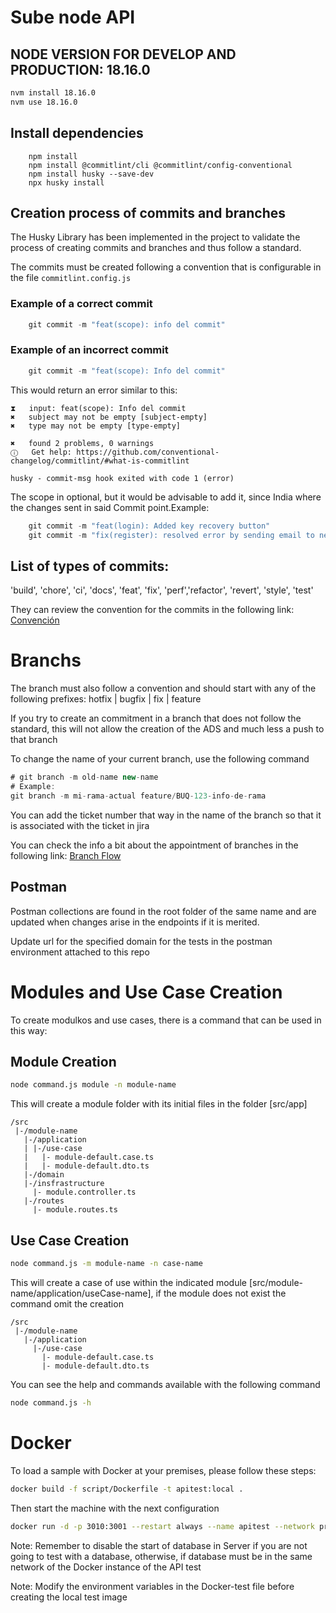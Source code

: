 # Sube node API

## NODE VERSION FOR DEVELOP AND PRODUCTION: 18.16.0

```bash
nvm install 18.16.0
nvm use 18.16.0
```


## Install dependencies
```shell
    npm install
    npm install @commitlint/cli @commitlint/config-conventional
    npm install husky --save-dev
    npx husky install
```

## Creation process of commits and branches

<p>The Husky Library has been implemented in the project to validate the process of creating commits and branches and thus follow a standard.</p>

<p>The commits must be created following a convention that is configurable in the file <code>commitlint.config.js</code></p>

### Example of a correct commit

```javascript
    git commit -m "feat(scope): info del commit"
```

### Example of an incorrect commit

```javascript
    git commit -m "feat(scope): Info del commit"
```

<p>This would return an error similar to this:</p>

```
⧗   input: feat(scope): Info del commit
✖   subject may not be empty [subject-empty]
✖   type may not be empty [type-empty]

✖   found 2 problems, 0 warnings
ⓘ   Get help: https://github.com/conventional-changelog/commitlint/#what-is-commitlint

husky - commit-msg hook exited with code 1 (error)
```

<p>The scope in optional, but it would be advisable to add it, since India where the changes sent in said Commit point.Example:</p>

```javascript
    git commit -m "feat(login): Added key recovery button"
    git commit -m "fix(register): resolved error by sending email to new users"
```

## List of types of commits:

<p>'build', 'chore', 'ci', 'docs', 'feat', 'fix', 'perf','refactor', 'revert', 'style', 'test'</p>

<p>They can review the convention for the commits in the following link: <a href="https://www.conventionalcommits.org/es/v1.0.0/">Convención</a></p>

# Branchs

<p>The branch must also follow a convention and should start with any of the following prefixes: hotfix | bugfix | fix | feature</p>

<p>If you try to create an commitment in a branch that does not follow the standard, this will not allow the creation of the ADS and much less a push to that branch</p>

<p>To change the name of your current branch, use the following command</p>

```javascript
# git branch -m old-name new-name
# Example:
git branch -m mi-rama-actual feature/BUQ-123-info-de-rama
```

<p>You can add the ticket number that way in the name of the branch so that it is associated with the ticket in jira</p>
<p>You can check the info a bit about the appointment of branches in the following link: <a href="https://www.atlassian.com/git/tutorials/comparing-workflows/gitflow-workflow">Branch Flow</a></p>

## Postman

<p>Postman collections are found in the root folder of the same name and are updated when changes arise in the endpoints if it is merited.</p>
<p>Update url for the specified domain for the tests in the postman environment attached to this repo</p>

# Modules and Use Case Creation
<p>To create modulkos and use cases, there is a command that can be used in this way:</p>

## Module Creation
```bash
node command.js module -n module-name
```

<p>This will create a module folder with its initial files in the folder [src/app]</p>

```
/src
 |-/module-name
   |-/application
   | |-/use-case
   |   |- module-default.case.ts
   |   |- module-default.dto.ts
   |-/domain
   |-/insfrastructure
     |- module.controller.ts
   |-/routes
     |- module.routes.ts
```

## Use Case Creation
```bash
node command.js -m module-name -n case-name
```
<p>This will create a case of use within the indicated module [src/module-name/application/useCase-name], if the module does not exist the command omit the creation</p>


```
/src
 |-/module-name
   |-/application
     |-/use-case
       |- module-default.case.ts
       |- module-default.dto.ts
```

<p>You can see the help and commands available with the following command</p>

```bash
node command.js -h
```

# Docker
<p>To load a sample with Docker at your premises, please follow these steps:</p>

```bash
docker build -f script/Dockerfile -t apitest:local .
```

<p>Then start the machine with the next configuration</p>

```bash
docker run -d -p 3010:3001 --restart always --name apitest --network pruebaslocal apitest:local
```

<p>Note: Remember to disable the start of database in Server if you are not going to test with a database, otherwise, if database must be in the same network of the Docker instance of the API test</p>
<p>Note: Modify the environment variables in the Docker-test file before creating the local test image</p>